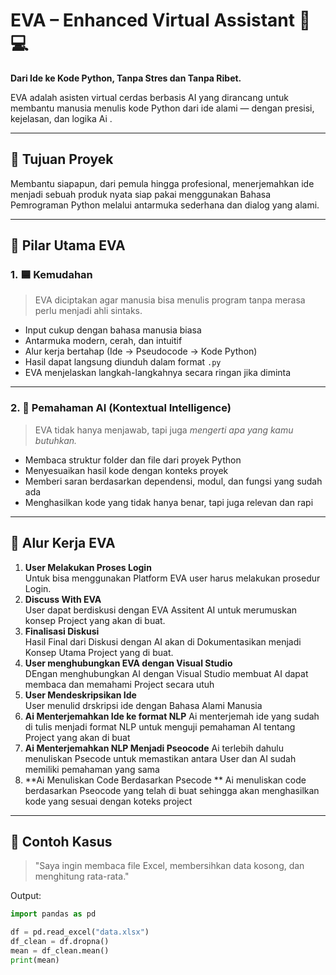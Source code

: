 # EVA – Enhanced Virtual Assistant 🧠💻

**Dari Ide ke Kode Python, Tanpa Stres dan Tanpa Ribet.**

EVA adalah asisten virtual cerdas berbasis AI yang dirancang untuk membantu manusia menulis kode Python dari ide alami — dengan presisi, kejelasan, dan logika Ai .

---

## 🎯 Tujuan Proyek

Membantu siapapun, dari pemula hingga profesional, menerjemahkan ide menjadi sebuah produk nyata siap pakai menggunakan Bahasa Pemrograman Python  melalui antarmuka sederhana dan dialog yang alami.

---

## 🧱 Pilar Utama EVA

### 1. 🟦 **Kemudahan**
> EVA diciptakan agar manusia bisa menulis program tanpa merasa perlu menjadi ahli sintaks.

- Input cukup dengan bahasa manusia biasa
- Antarmuka modern, cerah, dan intuitif
- Alur kerja bertahap (Ide → Pseudocode → Kode Python)
- Hasil dapat langsung diunduh dalam format `.py`
- EVA menjelaskan langkah-langkahnya secara ringan jika diminta

---

### 2. 🤖 **Pemahaman AI (Kontextual Intelligence)**
> EVA tidak hanya menjawab, tapi juga *mengerti apa yang kamu butuhkan.*

- Membaca struktur folder dan file dari proyek Python
- Menyesuaikan hasil kode dengan konteks proyek
- Memberi saran berdasarkan dependensi, modul, dan fungsi yang sudah ada
- Menghasilkan kode yang tidak hanya benar, tapi juga relevan dan rapi

---

## 🔄 Alur Kerja EVA

1. **User Melakukan Proses Login**  
   Untuk bisa menggunakan Platform EVA user harus melakukan prosedur Login.
2. **Discuss With EVA**   
   User dapat berdiskusi dengan EVA Assitent AI untuk merumuskan konsep Project yang akan di buat.
3. **Finalisasi Diskusi**  
   Hasil Final dari Diskusi dengan AI akan di Dokumentasikan menjadi Konsep Utama Project yang di buat.
4. **User menghubungkan EVA dengan Visual Studio**   
   DEngan menghubungkan AI dengan Visual Studio membuat AI dapat membaca dan memahami Project secara utuh
5. **User Mendeskripsikan Ide**  
   User menulid drskripsi ide dengan Bahasa Alami Manusia
6. **Ai Menterjemahkan Ide ke format NLP**
   Ai menterjemah ide yang sudah di tulis menjadi format NLP untuk menguji pemahaman AI tentang Project yang akan di buat
8. **Ai Menterjemahkan NLP Menjadi Pseocode**
   Ai terlebih dahulu menuliskan Psecode untuk memastikan antara User dan AI sudah memiliki pemahaman yang sama
9. **Ai Menuliskan Code Berdasarkan Psecode **
   Ai menuliskan code berdasarkan Pseocode yang telah di buat sehingga akan menghasilkan kode yang sesuai dengan koteks project
    

---

## 🧠 Contoh Kasus

> "Saya ingin membaca file Excel, membersihkan data kosong, dan menghitung rata-rata."

Output:
```python
import pandas as pd

df = pd.read_excel("data.xlsx")
df_clean = df.dropna()
mean = df_clean.mean()
print(mean)